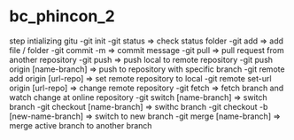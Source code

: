 # bc_phincon_2

step intializing gitu
-git init
-git status => check status folder
-git add => add file / folder
-git commit -m => commit message
-git pull => pull request from another repository
-git push => push local to remote repository
-git push origin [name-branch] => push to repository with specific branch
-git remote add origin [url-repo] => set remote repository to local
-git remote set-url origin [url-repo] => change remote repository
-git fetch => fetch branch and watch change at online repository
-git switch [name-branch] => switch branch
-git checkout [name-branch] => swithc branch
-git checkout -b [new-name-branch] => switch to new branch
-git merge [name-branch] => merge active branch to another branch
